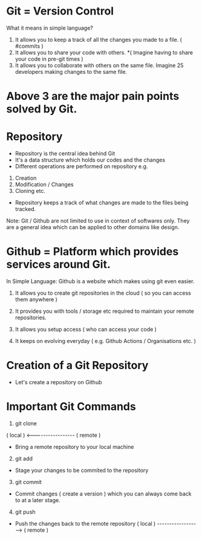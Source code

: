 

# Git = Version Control 

What it means in simple language? 

1. It allows you to keep a track of all the changes you made to a file. ( #commits )  
2. It allows you to share your code with 
    others. 
    *( Imagine having to share your code in pre-git times )
3. It allows you to collaborate with others on the same file. 
    Imagine 25 developers making changes to the same file. 

# Above 3 are the major pain points solved by Git. 

# Repository 
- Repository is the central idea behind Git 
- It's a data structure which holds our codes and the changes 
- Different operations are performed on repository e.g.
1. Creation
2. Modification / Changes 
3. Cloning etc. 

- Repository keeps a track of what changes are made to the files being tracked. 


Note: Git / Github are not limited to use in context of softwares only. They are a general idea which can be applied to other domains like design. 


### 
# Github = Platform which provides services around Git. 

In Simple Language: Github is a website which makes using git even easier. 

1. It allows you to create git repositories
    in the cloud ( so you can access them anywhere ) 

2. It provides you with tools / storage etc 
    required to maintain your remote repositories. 

3. It allows you setup access ( who can access your code ) 

4. It keeps on evolving everyday ( e.g. Github Actions / Organisations etc. )


# Creation of a Git Repository 
- Let's create a repository on Github 


# Important Git Commands 

1. git clone 

( local ) <----------------- ( remote )

- Bring a remote repository to your local machine

2. git add 

- Stage your changes to be commited to the 
repository 

3. git commit 

- Commit changes ( create a version ) which you can always come back to at a later stage. 

4. git push 
- Push the changes back to the remote repository 
( local ) ------------------> ( remote ) 



